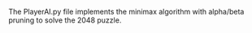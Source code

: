 The PlayerAI.py file implements the minimax algorithm with alpha/beta pruning to solve the 2048 puzzle.
